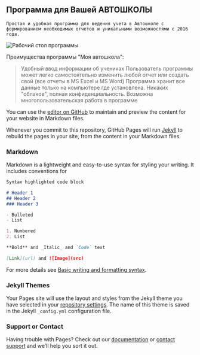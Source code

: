## Программа для Вашей АВТОШКОЛЫ

`Простая и удобная программа для ведения учета в Автошколе с формированием необходимых отчетов и уникальными возможностями с 2016 года.`

![Рабочий стол программы](http://reg.mydriveschool.ru/pages/mydrive_github.png)


Преимущества программы "Моя автошкола":

> Удобный ввод информации об учениках
> Пользователь программы может легко самостоятельно изменить любой отчет или создать свой (все отчеты в MS Excel и MS Word)
> Программа хранит все данные только на компьютере где установлена. Никаких "облаков", полная конфиденциальность.
> Возможна многопользовательская работа в программе


You can use the [editor on GitHub](https://github.com/alexdoral/mydriveschool/edit/main/docs/index.md) to maintain and preview the content for your website in Markdown files.

Whenever you commit to this repository, GitHub Pages will run [Jekyll](https://jekyllrb.com/) to rebuild the pages in your site, from the content in your Markdown files.

### Markdown

Markdown is a lightweight and easy-to-use syntax for styling your writing. It includes conventions for

```markdown
Syntax highlighted code block

# Header 1
## Header 2
### Header 3

- Bulleted
- List

1. Numbered
2. List

**Bold** and _Italic_ and `Code` text

[Link](url) and ![Image](src)
```

For more details see [Basic writing and formatting syntax](https://docs.github.com/en/github/writing-on-github/getting-started-with-writing-and-formatting-on-github/basic-writing-and-formatting-syntax).

### Jekyll Themes

Your Pages site will use the layout and styles from the Jekyll theme you have selected in your [repository settings](https://github.com/alexdoral/mydriveschool/settings/pages). The name of this theme is saved in the Jekyll `_config.yml` configuration file.

### Support or Contact

Having trouble with Pages? Check out our [documentation](https://docs.github.com/categories/github-pages-basics/) or [contact support](https://support.github.com/contact) and we’ll help you sort it out.
